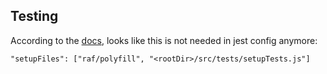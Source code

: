 ## Testing

According to the [docs](http://airbnb.io/enzyme/docs/guides/jest.html), looks like this is not needed in jest config anymore:

`"setupFiles": ["raf/polyfill", "<rootDir>/src/tests/setupTests.js"]`
